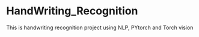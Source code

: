 # HandWriting_Recognition
This is handwriting recognition project using NLP, PYtorch and Torch vision

